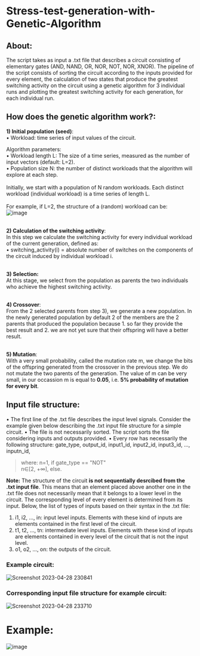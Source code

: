 # Stress-test-generation-with-Genetic-Algorithm

## About:
The script takes as input a .txt file that describes a circuit consisting of elementary gates (AND, NAND, OR, NOR, NOT, NOR, XNOR). The pipeline of the script consists of sorting the circuit according to the inputs provided for every element, the calculation of two states that produce the greatest switching activity on the circuit using a genetic algorithm for 3 individual runs and plotting the greatest switching activity for each generation, for each individual run. 

## How does the genetic algorithm work?:

**1) Initial population (seed)**: <br>
• Workload: time series of input values of the circuit. 

Algorithm parameters: <br>
• Workload length L: The size of a time series, measured as the number of input vectors (default: L=2).  <br>
• Population size N: the number of distinct workloads that the algorithm will explore at each step.  <br><br>
Initially, we start with a population of N random workloads. Each distinct workload (individual workload) is a time series of length L.  <br><br>
For example, if L=2, the structure of a (random) workload can be: <br>
![image](https://user-images.githubusercontent.com/48795138/235257964-e4cb2308-e932-48d6-ac9e-7080d4df5350.png) <br><br>


**2) Calculation of the switching activity**: <br>
In this step we calculate the switching activity for every individual workload of the current generation, defined as: <br>
• switching_activity(i) = absolute number of switches on the components of the circuit induced by individual workload i. <br><br>


**3) Selection:** <br> 
At this stage, we select from the population as parents the two individuals who achieve the highest switching activity. <br><br>

**4) Crossover**: <br>
From the 2 selected parents from step 3), we generate a new population. In the newly generated population by default 2 of the members are the 2 parents that produced the population because 1. so far they provide the best result and 2. we are not yet sure that their offspring will have a better result. <br><br>

**5) Mutation**: <br>
With a very small probability, called the mutation rate m, we change the bits of the offspring generated from the crossover in the previous step. We do not mutate the two parents of the generation. The value of m can be very small, in our occassion m is equal to **0.05**, i.e. **5% probability of mutation for every bit**.

## Input file structure:
• The first line of the .txt file describes the input level signals. Consider the example given below describing the .txt input file structure for a simple circuit.
• The file is not necessarily sorted. The script sorts the file considering inputs and outputs provided.
• Every row has necessarily the following structure: gate_type, output_id, input1_id, input2_id, input3_id, ..., inputn_id, <br>
> where:    n=1, if gate_type == "NOT" <br>
          n∈[2, +∞], else. 
          

**Note:** The structure of the circuit **is not sequentially desrcibed from the .txt input file**. This means that an element placed above another one in the .txt file does not necessarily mean that it belongs to a lower level in the circuit. The corresponding level of every element is determined from its input. Below, the list of types of inputs based on their syntax in the .txt file:
1) i1, i2, ..., in: input level inputs. Elements with these kind of inputs are elements contained in the first level of the circuit.
2) t1, t2, ..., tn: intermediate level inputs. Elements with these kind of inputs are elements contained in every level of the circuit that is not the input level.
3) o1, o2, ..., on: the outputs of the circuit. 

### Example circuit:
![Screenshot 2023-04-28 230841](https://user-images.githubusercontent.com/48795138/235244030-37d9ff24-a4c5-4b13-ade0-1a6bf3598aff.png)

### Corresponding input file structure for example circuit:

![Screenshot 2023-04-28 233710](https://user-images.githubusercontent.com/48795138/235249654-aa63e40f-8aa7-42b0-8235-c16ea10becc4.png)

# Example:
![image](https://user-images.githubusercontent.com/48795138/235258860-58642050-72f9-41a2-a4e7-fc504b4365bb.png)

